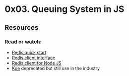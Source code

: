 # 0x03. Queuing System in JS
## Resources
### Read or watch:
- [Redis quick start](https://redis.io/docs/latest/integrate/)
- [Redis client interface](https://redis.io/docs/latest/develop/tools/cli/)
- [Redis client for Node JS](https://github.com/redis/node-redis)
- [Kue](https://github.com/Automattic/kue) deprecated but still use in the industry